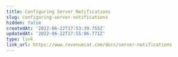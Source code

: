 ```yaml
---
title: Configuring Server Notifications
slug: configuring-server-notifications
hidden: false
createdAt: '2022-06-22T17:53:39.755Z'
updatedAt: '2022-06-22T17:55:06.771Z'
type: link
link_url: https://www.revenuecat.com/docs/server-notifications
---
```

